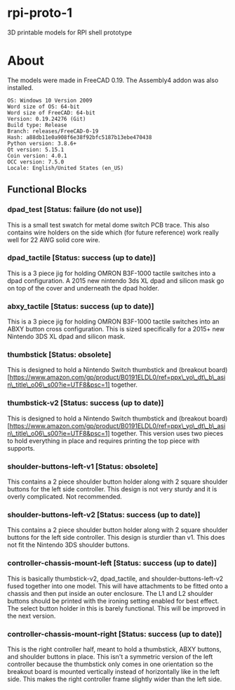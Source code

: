 # rpi-proto-1
3D printable models for RPI shell prototype

# About

The models were made in FreeCAD 0.19. The Assembly4 addon was also installed.

```
OS: Windows 10 Version 2009
Word size of OS: 64-bit
Word size of FreeCAD: 64-bit
Version: 0.19.24276 (Git)
Build type: Release
Branch: releases/FreeCAD-0-19
Hash: a88db11e0a908f6e38f92bfc5187b13ebe470438
Python version: 3.8.6+
Qt version: 5.15.1
Coin version: 4.0.1
OCC version: 7.5.0
Locale: English/United States (en_US)
```

## Functional Blocks

### dpad\_test [Status: failure (do not use)]

This is a small test swatch for metal dome switch PCB trace. This also contains wire holders on the side which (for future reference) work really well for 22 AWG solid core wire.

### dpad\_tactile [Status: success (up to date)]

This is a 3 piece jig for holding OMRON B3F-1000 tactile switches into a dpad configuration. A 2015 new nintendo 3ds XL dpad and silicon mask go on top of the cover and underneath the dpad holder.

### abxy\_tactile [Status: success (up to date)]

This is a 3 piece jig for holding OMRON B3F-1000 tactile switches into an ABXY button cross configuration. This is sized specifically for a 2015+ new Nintendo 3DS XL dpad and silicon mask.

### thumbstick [Status: obsolete]

This is designed to hold a Nintendo Switch thumbstick and (breakout board)[https://www.amazon.com/gp/product/B0191ELDL0/ref=ppx\_yo\_dt\_b\_asin\_title\_o06\_s00?ie=UTF8&psc=1] together.

### thumbstick-v2 [Status: success (up to date)]

This is designed to hold a Nintendo Switch thumbstick and (breakout board)[https://www.amazon.com/gp/product/B0191ELDL0/ref=ppx\_yo\_dt\_b\_asin\_title\_o06\_s00?ie=UTF8&psc=1] together. This version uses two pieces to hold everything in place and requires printing the top piece with supports.

### shoulder-buttons-left-v1 [Status: obsolete]

This contains a 2 piece shoulder button holder along with 2 square shoulder buttons for the left side controller. This design is not very sturdy and it is overly complicated. Not recommended.

### shoulder-buttons-left-v2 [Status: success (up to date)]

This contains a 2 piece shoulder button holder along with 2 square shoulder buttons for the left side controller. This design is sturdier than v1. This does not fit the Nintendo 3DS shoulder buttons.

### controller-chassis-mount-left [Status: success (up to date)]

This is basically thumbstick-v2, dpad\_tactile, and shoulder-buttons-left-v2 fused together into one model. This will have attachments to be fitted onto a chassis and then put inside an outer enclosure. The L1 and L2 shoulder buttons should be printed with the ironing setting enabled for best effect. The select button holder in this is barely functional. This will be improved in the next version.

### controller-chassis-mount-right [Status: success (up to date)]

This is the right controller half, meant to hold a thumbstick, ABXY buttons, and shoulder buttons in place. This isn't a symmetric version of the left controller because the thumbstick only comes in one orientation so the breakout board is mounted vertically instead of horizontally like in the left side. This makes the right controller frame slightly wider than the left side.
